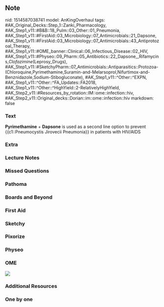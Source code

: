 ## Note
nid: 1514587038741
model: AnKingOverhaul
tags: #AK_Original_Decks::Step_1::Zanki_Pharmacology, #AK_Step1_v11::#B&B::18_Pulm::03_Other::01_Pneumonia, #AK_Step1_v11::#FirstAid::03_Microbiology::07_Antimicrobials::21_Dapsone, #AK_Step1_v11::#FirstAid::03_Microbiology::07_Antimicrobials::43_Antiprotozoal_Therapy, #AK_Step1_v11::#OME_banner::Clinical::06_Infectious_Disease::02_HIV, #AK_Step1_v11::#Physeo::09_Pharm::05_Antibiotics::22_Dapsone,_Rifamycins,_Clofazimine_(Leprosy_Drugs), #AK_Step1_v11::#SketchyPharm::07_Antimicrobials::Antiparasitics::Protozoa-(Chloroquine,Pyrimethamine,Suramin-and-Melarsoprol,Nifurtimox-and-Benznidazole,Sodium-Stibogluconate), #AK_Step1_v11::^Other::^EXPN, #AK_Step1_v11::^Other::^FA_Updates::FA2018, #AK_Step1_v11::^Other::^HighYield::2-RelativelyHighYield, #AK_Step2_v11::#Resources_by_rotation::IM::ome::infection::hiv, #AK_Step2_v11::Original_decks::Dorian::im::ome::infection::hiv
markdown: false

### Text
<b>Pyrimethamine</b> + <b>Dapsone</b> is used as a second line
option to prevent {{c1::Pneumocystis Jirovecii Pneumonia}} in
patients with HIV/AIDS

### Extra


### Lecture Notes


### Missed Questions


### Pathoma


### Boards and Beyond


### First Aid


### Sketchy


### Pixorize


### Physeo


### OME
<div class="ome-widget">
  <a href=
  "https://onlinemeded.org/spa/infectious-disease/hiv/acquire?ref=anki">
  <img src="_OME_AnkiFlashcards_Lesson_4.png"></a>
</div>

### Additional Resources


### One by one


